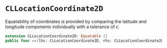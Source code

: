 `CLLocationCoordinate2D`
========================

Equatability of coordinates is provided by comparing the latitude and longitude components individually with a tolerance of 𝜀.

```swift
extension CLLocationCoordinate2D: Equatable {}
public func ==(lhs: CLLocationCoordinate2D, rhs: CLLocationCoordinate2D) -> Bool
```
